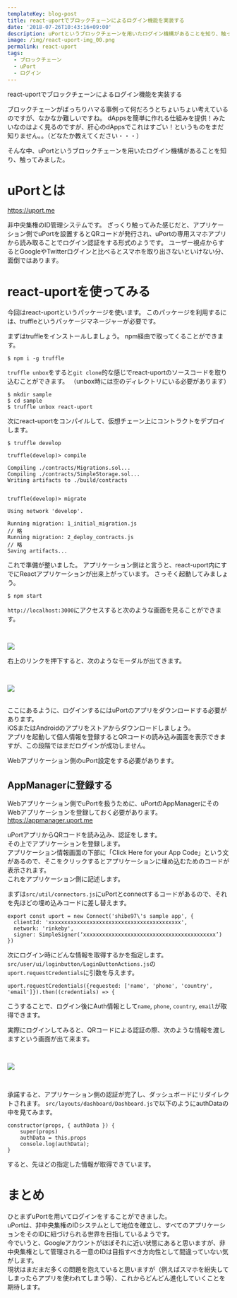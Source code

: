 ```yaml
---
templateKey: blog-post
title: react-uportでブロックチェーンによるログイン機能を実装する
date: '2018-07-26T10:43:16+09:00'
description: uPortというブロックチェーンを用いたログイン機構があることを知り、触ってみました。
image: /img/react-uport-img_00.png
permalink: react-uport
tags:
  - ブロックチェーン
  - uPort
  - ログイン
---
```

react-uportでブロックチェーンによるログイン機能を実装する

ブロックチェーンがばっちりハマる事例って何だろうとちょいちょい考えているのですが、なかなか難しいですね。
dAppsを簡単に作れる仕組みを提供！みたいなのはよく見るのですが、肝心のdAppsでこれはすごい！というものをまだ知りません。。（どなたか教えてください・・・）

そんな中、uPortというブロックチェーンを用いたログイン機構があることを知り、触ってみました。

# uPortとは

<https://uport.me>

非中央集権のID管理システムです。
ざっくり触ってみた感じだと、アプリケーション側でuPortを設置するとQRコードが発行され、uPortの専用スマホアプリから読み取ることでログイン認証をする形式のようです。
ユーザー視点からするとGoogleやTwitterログインと比べるとスマホを取り出さないといけない分、面倒ではあります。

# react-uportを使ってみる

今回はreact-uportというパッケージを使います。
このパッケージを利用するには、truffleというパッケージマネージャーが必要です。

まずはtruffleをインストールしましょう。
npm経由で取ってくることができます。

```
$ npm i -g truffle
```

`truffle unbox`をすると`git clone`的な感じでreact-uportのソースコードを取り込むことができます。
（unbox時には空のディレクトリにいる必要があります）

```
$ mkdir sample
$ cd sample
$ truffle unbox react-uport
```

次にreact-uportをコンパイルして、仮想チェーン上にコントラクトをデプロイします。

```
$ truffle develop

truffle(develop)> compile

Compiling ./contracts/Migrations.sol...
Compiling ./contracts/SimpleStorage.sol...
Writing artifacts to ./build/contracts


truffle(develop)> migrate

Using network 'develop'.

Running migration: 1_initial_migration.js
// 略
Running migration: 2_deploy_contracts.js
// 略
Saving artifacts...
```

これで準備が整いました。
アプリケーション側はと言うと、react-uport内にすでにReactアプリケーションが出来上がっています。
さっそく起動してみましょう。

```
$ npm start
```

`http://localhost:3000`にアクセスすると次のような画面を見ることができます。

<br>

![](/img/react-uport-img_01.png)

右上のリンクを押下すると、次のようなモーダルが出てきます。

<br>

![](/img/react-uport-img_02.png)

\
ここにあるように、ログインするにはuPortのアプリをダウンロードする必要があります。\
iOSまたはAndroidのアプリをストアからダウンロードしましょう。\
アプリを起動して個人情報を登録するとQRコードの読み込み画面を表示できますが、この段階ではまだログインが成功しません。

Webアプリケーション側のuPort設定をする必要があります。

## AppManagerに登録する

Webアプリケーション側でuPortを扱うために、uPortのAppManagerにそのWebアプリケーションを登録しておく必要があります。
<https://appmanager.uport.me>

uPortアプリからQRコードを読み込み、認証をします。\
その上でアプリケーションを登録します。\
アプリケーション情報画面の下部に「Click Here for your App Code」という文があるので、そこをクリックするとアプリケーションに埋め込むためのコードが表示されます。\
これをアプリケーション側に記述します。

まずは`src/util/connectors.js`にuPortとconnectするコードがあるので、それを先ほどの埋め込みコードに差し替えます。

```
export const uport = new Connect('shibe97\'s sample app', {
  clientId: 'xxxxxxxxxxxxxxxxxxxxxxxxxxxxxxxxxxxxxxxxxx',
  network: 'rinkeby',
  signer: SimpleSigner(‘xxxxxxxxxxxxxxxxxxxxxxxxxxxxxxxxxxxxxxxxxx’)
}) 
```

次にログイン時にどんな情報を取得するかを指定します。
`src/user/ui/loginbutton/LoginButtonActions.js`の`uport.requestCredentials`に引数を与えます。

```
uport.requestCredentials({requested: ['name', 'phone', 'country', 'email']}).then((credentials) => { 
```

こうすることで、ログイン後にAuth情報として`name`, `phone`, `country`, `email`が取得できます。

実際にログインしてみると、QRコードによる認証の際、次のような情報を渡しますという画面が出て来ます。

<br>

![](/img/react-uport-img_03.png)

<br>

承諾すると、アプリケーション側の認証が完了し、ダッシュボードにリダイレクトされます。
`src/layouts/dashboard/Dashboard.js`で以下のようにauthDataの中を見てみます。

```
constructor(props, { authData }) {
    super(props)
    authData = this.props
    console.log(authData);
} 
```

すると、先ほどの指定した情報が取得できています。

# まとめ

ひとまずuPortを用いてログインをすることができました。\
uPortは、非中央集権のIDシステムとして地位を確立し、すべてのアプリケーションをそのIDに紐づけられる世界を目指しているようです。\
今でいうと、Googleアカウントがほぼそれに近い状態にあると思いますが、非中央集権として管理される一意のIDは目指すべき方向性として間違っていない気がします。\
現状はまだまだ多くの問題を抱えていると思いますが（例えばスマホを紛失してしまったらアプリを使われてしまう等）、これからどんどん進化していくことを期待します。
